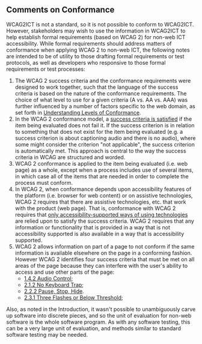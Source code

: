 Comments on Conformance
-----------------------

WCAG2ICT is not a standard, so it is not possible to conform to WCAG2ICT.  However, stakeholders may wish to use the information in WCAG2ICT to help establish formal requirements (based on WCAG 2) for non-web ICT accessibility.  While formal requirements should address matters of conformance when applying WCAG 2 to non-web ICT, the following notes are intended to be of utility to those drafting formal requirements or test protocols, as well as developers who responsive to those formal requirements or test processes:

1.  The WCAG 2 success criteria and the conformance requirements were designed to work together, such that the language of the success criteria is based on the nature of the conformance requirements. The choice of what level to use for a given criteria (A vs. AA vs. AAA) was further influenced by a number of factors specific to the web domain, as set forth in [Understanding Levels of Conformance](http://www.w3.org/WAI/WCAG22/Understanding/conformance#levels).
2.  In the WCAG 2 conformance model, a [success criteria is satisfied](#dfn-satisfies) if the item being evaluated does not fail it. If the success criterion is in relation to something that does not exist for the item being evaluated (e.g. a success criterion is about captioning audio and there is no audio), where some might consider the criterion "not applicable", the success criterion is automatically met. This approach is central to the way the success criteria in WCAG are structured and worded.
3.  WCAG 2 conformance is applied to the item being evaluated (i.e. web page) as a whole, except when a process includes use of several items, in which case all of the items that are needed in order to complete the process must conform.
4.  In WCAG 2, when conformance depends upon accessibility features of the platform (i.e. browser for web content) or on assistive technologies, WCAG 2 requires that there are assistive technologies, etc. that work with the product (web page).  That is, conformance with WCAG 2 requires that [only accessibility-supported ways of using technologies](https://www.w3.org/TR/WCAG22/#cc4) are relied upon to satisfy the success criteria.  WCAG 2 requires that any information or functionality that is provided in a way that is not accessibility supported is also available in a way that is accessibility supported.
5.  WCAG 2 allows information on part of a page to not conform if the same information is available elsewhere on the page in a conforming fashion.  However WCAG 2 identifies four success criteria that must be met on all areas of the page because they can interfere with the user's ability to access and use other parts of the page:
    *   [1.4.2 Audio Control](http://www.w3.org/TR/WCAG22/#audio-control);
    *   [2.1.2 No Keyboard Trap](http://www.w3.org/TR/WCAG22/#no-keyboard-trap);
    *   [2.2.2 Pause, Stop, Hide](http://www.w3.org/TR/WCAG22/#pause-stop-hide).
    *   [2.3.1 Three Flashes or Below Threshold](http://www.w3.org/TR/WCAG22/#three-flashes-or-below-threshold);

Also, as noted in the Introduction, it wasn't possible to unambiguously carve up software into discrete pieces, and so the unit of evaluation for non-web software is the whole software program.  As with any software testing, this can be a very large unit of evaluation, and methods similar to standard software testing may be needed.
